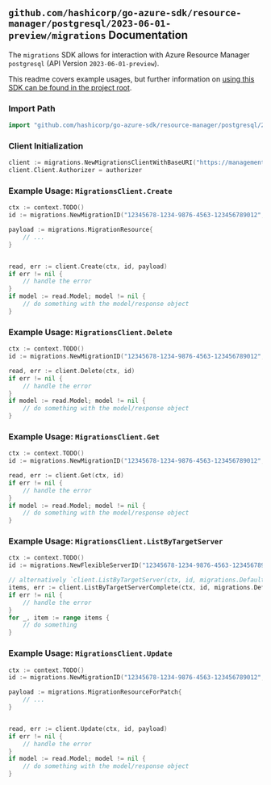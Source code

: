 
## `github.com/hashicorp/go-azure-sdk/resource-manager/postgresql/2023-06-01-preview/migrations` Documentation

The `migrations` SDK allows for interaction with Azure Resource Manager `postgresql` (API Version `2023-06-01-preview`).

This readme covers example usages, but further information on [using this SDK can be found in the project root](https://github.com/hashicorp/go-azure-sdk/tree/main/docs).

### Import Path

```go
import "github.com/hashicorp/go-azure-sdk/resource-manager/postgresql/2023-06-01-preview/migrations"
```


### Client Initialization

```go
client := migrations.NewMigrationsClientWithBaseURI("https://management.azure.com")
client.Client.Authorizer = authorizer
```


### Example Usage: `MigrationsClient.Create`

```go
ctx := context.TODO()
id := migrations.NewMigrationID("12345678-1234-9876-4563-123456789012", "example-resource-group", "flexibleServerName", "migrationName")

payload := migrations.MigrationResource{
	// ...
}


read, err := client.Create(ctx, id, payload)
if err != nil {
	// handle the error
}
if model := read.Model; model != nil {
	// do something with the model/response object
}
```


### Example Usage: `MigrationsClient.Delete`

```go
ctx := context.TODO()
id := migrations.NewMigrationID("12345678-1234-9876-4563-123456789012", "example-resource-group", "flexibleServerName", "migrationName")

read, err := client.Delete(ctx, id)
if err != nil {
	// handle the error
}
if model := read.Model; model != nil {
	// do something with the model/response object
}
```


### Example Usage: `MigrationsClient.Get`

```go
ctx := context.TODO()
id := migrations.NewMigrationID("12345678-1234-9876-4563-123456789012", "example-resource-group", "flexibleServerName", "migrationName")

read, err := client.Get(ctx, id)
if err != nil {
	// handle the error
}
if model := read.Model; model != nil {
	// do something with the model/response object
}
```


### Example Usage: `MigrationsClient.ListByTargetServer`

```go
ctx := context.TODO()
id := migrations.NewFlexibleServerID("12345678-1234-9876-4563-123456789012", "example-resource-group", "flexibleServerName")

// alternatively `client.ListByTargetServer(ctx, id, migrations.DefaultListByTargetServerOperationOptions())` can be used to do batched pagination
items, err := client.ListByTargetServerComplete(ctx, id, migrations.DefaultListByTargetServerOperationOptions())
if err != nil {
	// handle the error
}
for _, item := range items {
	// do something
}
```


### Example Usage: `MigrationsClient.Update`

```go
ctx := context.TODO()
id := migrations.NewMigrationID("12345678-1234-9876-4563-123456789012", "example-resource-group", "flexibleServerName", "migrationName")

payload := migrations.MigrationResourceForPatch{
	// ...
}


read, err := client.Update(ctx, id, payload)
if err != nil {
	// handle the error
}
if model := read.Model; model != nil {
	// do something with the model/response object
}
```

